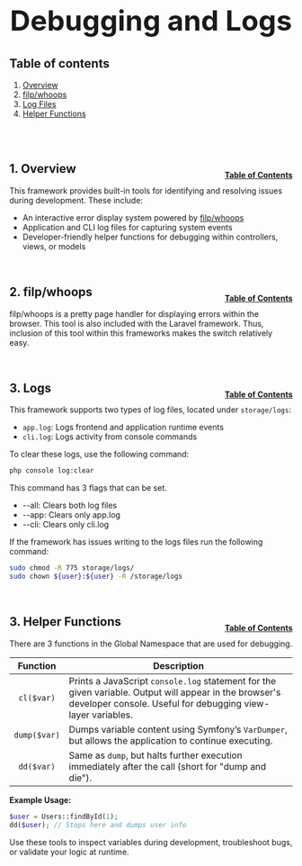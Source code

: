 <h1 style="font-size: 50px; text-align: center;">Debugging and Logs</h1>

## Table of contents
1. [Overview](#overview)
2. [filp/whoops](#whoops)
3. [Log Files](#logs)
4. [Helper Functions](#helpers)
<br>
<br>

## 1. Overview <a id="overview"></a><span style="float: right; font-size: 14px; padding-top: 15px;">[Table of Contents](#table-of-contents)</span>
This framework provides built-in tools for identifying and resolving issues during development. These include:

- An interactive error display system powered by [filp/whoops](https://github.com/filp/whoops)
- Application and CLI log files for capturing system events
- Developer-friendly helper functions for debugging within controllers, views, or models

<br>

## 2. filp/whoops <a id="whoops"></a><span style="float: right; font-size: 14px; padding-top: 15px;">[Table of Contents](#table-of-contents)</span>
filp/whoops is a pretty page handler for displaying errors within the browser.  This tool is also included with the Laravel framework.  Thus, inclusion of this tool within this frameworks makes the switch relatively easy.

<br>

## 3. Logs <a id="logs"></a><span style="float: right; font-size: 14px; padding-top: 15px;">[Table of Contents](#table-of-contents)</span>
This framework supports two types of log files, located under `storage/logs`:

- `app.log`: Logs frontend and application runtime events
- `cli.log`: Logs activity from console commands

To clear these logs, use the following command:

```sh
php console log:clear
```

This command has 3 flags that can be set.
* --all: Clears both log files
* --app: Clears only app.log
* --cli: Clears only cli.log

If the framework has issues writing to the logs files run the following command:
```sh
sudo chmod -R 775 storage/logs/
sudo chown ${user}:${user} -R /storage/logs
```

<br>

## 3. Helper Functions <a id="helpers"></a><span style="float: right; font-size: 14px; padding-top: 15px;">[Table of Contents](#table-of-contents)</span>
There are 3 functions in the Global Namespace that are used for debugging.

| Function | Description |
|:--------:|-------------|
| `cl($var)` | Prints a JavaScript `console.log` statement for the given variable. Output will appear in the browser's developer console. Useful for debugging view-layer variables. |
| `dump($var)` | Dumps variable content using Symfony’s `VarDumper`, but allows the application to continue executing. |
| `dd($var)` | Same as `dump`, but halts further execution immediately after the call (short for "dump and die"). |

**Example Usage:**
```php
$user = Users::findById(1);
dd($user); // Stops here and dumps user info
```

Use these tools to inspect variables during development, troubleshoot bugs, or validate your logic at runtime.